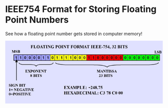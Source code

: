 # IEEE754 Format for Storing Floating Point Numbers

See how a floating point number gets stored in computer memory!

![](images/754.jpeg)